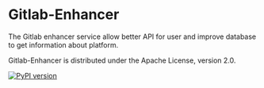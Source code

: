 Gitlab-Enhancer
==============

The Gitlab enhancer service allow better API for user and improve database to get information about platform.

Gitlab-Enhancer is distributed under the Apache License, version 2.0.

[![PyPI version](https://img.shields.io/badge/gl--enhancer%20pypi-0.5.0.redis-brightgreen.svg)](https://pypi.python.org/pypi/gl-enhancer/0.5.0.post0)

